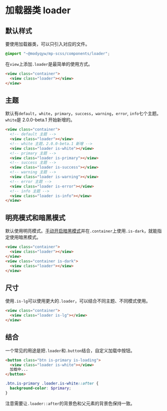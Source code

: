 # 加载器类 loader

## 默认样式

要使用加载器类，可以只引入对应的文件。

```scss
@import "~@modyqyw/mp-scss/components/loader";
```

在`view`上添加`.loader`是最简单的使用方式。

```html
<view class="container">
  <view class="loader"></view>
</view>
```

## 主题

默认有`default`，`white`，`primary`，`success`，`warning`，`error`, `info`七个主题。`white`是 2.0.0-beta.1 开始新增的。

```html
<view class="container">
  <!-- default 主题 -->
  <view class="loader"></view>
  <!-- white 主题，2.0.0-beta.1 新增 -->
  <view class="loader is-white"></view>
  <!-- primary 主题 -->
  <view class="loader is-primary"></view>
  <!-- success 主题 -->
  <view class="loader is-success"></view>
  <!-- warning 主题 -->
  <view class="loader is-warning"></view>
  <!-- error 主题 -->
  <view class="loader is-error"></view>
  <!-- info 主题 -->
  <view class="loader is-info"></view>
</view>
```

## 明亮模式和暗黑模式

默认使用明亮模式。[手动开启暗黑模式](../advance/README.md#明亮模式和暗黑模式)并在`.container`上使用`.is-dark`，就能指定使用暗黑模式。

```html
<view class="container">
  <view class="loader"></view>
</view>
<view class="container is-dark">
  <view class="loader"></view>
</view>
```

## 尺寸

使用`.is-lg`可以使用更大的`.loader`，可以结合不同主题、不同模式使用。

```html
<view class="container">
  <view class="loader is-lg"></view>
</view>
```

## 结合

一个常见的用途是把`.loader`和`.button`结合，自定义加载中按钮。

```html
<button class="btn is-primary is-loading">
  <view class="loader is-white"></view>
  加载中...
</button>
```

```scss
.btn.is-primary .loader.is-white::after {
  background-color: $primary;
}
```

注意需要让`.loader::after`的背景色和父元素的背景色保持一致。
